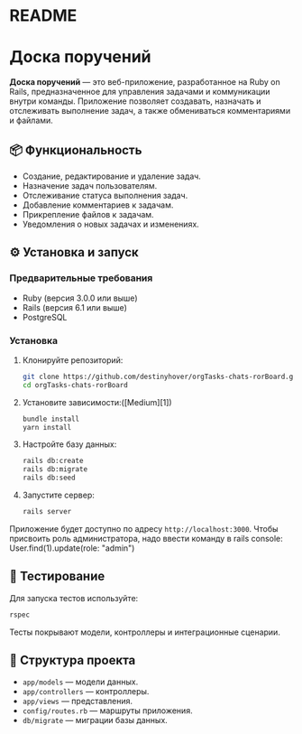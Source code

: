 # README
# Доска поручений

**Доска поручений** — это веб-приложение, разработанное на Ruby on Rails, предназначенное для управления задачами и коммуникации внутри команды. Приложение позволяет создавать, назначать и отслеживать выполнение задач, а также обмениваться комментариями и файлами.

## 📦 Функциональность

* Создание, редактирование и удаление задач.
* Назначение задач пользователям.
* Отслеживание статуса выполнения задач.
* Добавление комментариев к задачам.
* Прикрепление файлов к задачам.
* Уведомления о новых задачах и изменениях.

## ⚙️ Установка и запуск

### Предварительные требования

* Ruby (версия 3.0.0 или выше)
* Rails (версия 6.1 или выше)
* PostgreSQL

### Установка

1. Клонируйте репозиторий:

   ```bash
   git clone https://github.com/destinyhover/orgTasks-chats-rorBoard.git
   cd orgTasks-chats-rorBoard
   ```



2. Установите зависимости:([Medium][1])

   ```bash
   bundle install
   yarn install
   ```



3. Настройте базу данных:

   ```bash
   rails db:create
   rails db:migrate
   rails db:seed
   ```



4. Запустите сервер:

   ```bash
   rails server
   ```



Приложение будет доступно по адресу `http://localhost:3000`.
Чтобы присвоить роль администратора, надо ввести команду в rails console: User.find(1).update(role: "admin")
## 🧪 Тестирование

Для запуска тестов используйте:

```bash
rspec
```



Тесты покрывают модели, контроллеры и интеграционные сценарии.

## 📁 Структура проекта

* `app/models` — модели данных.
* `app/controllers` — контроллеры.
* `app/views` — представления.
* `config/routes.rb` — маршруты приложения.
* `db/migrate` — миграции базы данных.
